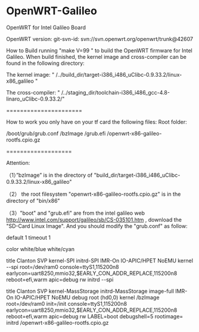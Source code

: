 OpenWRT-Galileo
===============

OpenWRT for Intel Galileo Board 

OpenWRT version: git-svn-id: svn://svn.openwrt.org/openwrt/trunk@42607

How to Build
running "make V=99 " to build the OpenWRT firmware for Intel Galileo.
When build finished, the kernel image and cross-compiler can be found in the following directory:

The kernel image: " /../build_dir/target-i386_i486_uClibc-0.9.33.2/linux-x86_galileo "

The cross-compiler: " /../staging_dir/toolchain-i386_i486_gcc-4.8-linaro_uClibc-0.9.33.2/"

======================

How to work
you only have on your tf card the following files:
Root folder:

/boot/grub/grub.conf
/bzImage
/grub.efi
/openwrt-x86-galileo-rootfs.cpio.gz

===================

Attention:

（1）”bzImage”  is in the directory of "build_dir/target-i386_i486_uClibc-0.9.33.2/linux-x86_galileo"

（2） the root filesystem  "openwrt-x86-galileo-rootfs.cpio.gz"  is in the directory of "bin/x86"

（3）"boot" and "grub.efi" are from the intel galileo web http://www.intel.com/support/galileo/sb/CS-035101.htm , download the "SD-Card Linux Image".
And you should modify the "grub.conf" as follow:


default 1
timeout 1

color white/blue white/cyan

title Clanton SVP kernel-SPI initrd-SPI IMR-On IO-APIC/HPET NoEMU
    kernel --spi root=/dev/ram0 console=ttyS1,115200n8 earlycon=uart8250,mmio32,$EARLY_CON_ADDR_REPLACE,115200n8 reboot=efi,warm apic=debug rw
    initrd --spi

title Clanton SVP kernel-MassStorage initrd-MassStorage image-full IMR-On IO-APIC/HPET NoEMU debug
    root (hd0,0)
    kernel /bzImage root=/dev/ram0 init=/init console=ttyS1,115200n8 earlycon=uart8250,mmio32,$EARLY_CON_ADDR_REPLACE,115200n8 reboot=efi,warm apic=debug rw LABEL=boot debugshell=5 rootimage=
    initrd /openwrt-x86-galileo-rootfs.cpio.gz
 


